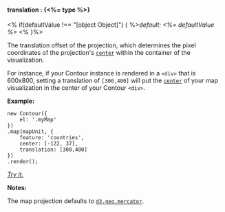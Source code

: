 #### **translation** : {<%= type %>}

<% if(defaultValue !== "[object Object]") { %>*default: <%= defaultValue %>* <% }%>

The translation offset of the projection, which determines the pixel coordinates of the projection's [`center`](#geo_config/config.map.center) within the container of the visualization.

For instance, if your Contour instance is rendered in a `<div>` that is 600x800, setting a translation of `[300,400]` will put the [`center`](#geo_config/config.map.center) of your map visualization in the center of your Contour `<div>`.

**Example:**

	new Contour({
		el: '.myMap'
	})
	.map(mapUnit, {
		feature: 'countries',
		center: [-122, 37],
		translation: [300,400]
	})
	.render();

*[Try it.](<%= jsFiddleLink %>)*

**Notes:**

The map projection defaults to [`d3.geo.mercator`](https://github.com/mbostock/d3/wiki/Geo-Projections).


